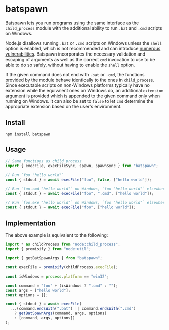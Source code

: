 # batspawn

Batspawn lets you run programs using the same interface as the `child_process`
module with the additional ability to run `.bat` and `.cmd` scripts on Windows.

Node.js disallows running `.bat` or `.cmd` scripts on Windows unless the
`shell` option is enabled, which is not recommended and can introduce
[numerous vulnerabilities](https://flatt.tech/research/posts/batbadbut-you-cant-securely-execute-commands-on-windows/).
Batspawn incorporates the necessary validation and escaping of arguments as well
as the correct `cmd` invocation to use to be able to do so safely, without
having to enable the `shell` option.

If the given command does not end with `.bat` or `.cmd`, the functions provided
by the module behave identically to the ones in `child_process`. Since
executable scripts on non-Windows platforms typically have no extension while
the equivalent ones on Windows do, an additional `extension` argument is
provided which is appended to the given command only when running on Windows. It
can also be set to `false` to let `cmd` determine the appropriate extension
based on the user's environment.

## Install

    npm install batspawn

## Usage

```javascript
// Same functions as child_process
import { execFile, execFileSync, spawn, spawnSync } from "batspawn";

// Run `foo "hello world"`
const { stdout } = await execFile("foo", false, ["hello world"]);

// Run `foo.cmd "hello world"` on Windows, `foo "hello world"` elsewhere
const { stdout } = await execFile("foo", ".cmd", ["hello world"]);

// Run `foo.exe "hello world"` on Windows, `foo "hello world"` elsewhere
const { stdout } = await execFile("foo", ["hello world"]);
```

## Implementation

The above example is equivalent to the following:

```javascript
import * as childProcess from "node:child_process";
import { promisify } from "node:util";

import { getBatSpawnArgs } from "batspawn";

const execFile = promisify(childProcess.execFile);

const isWindows = process.platform == "win32";

const command = "foo" + (isWindows ? ".cmd" : "");
const args = ["hello world"];
const options = {};

const { stdout } = await execFile(
  ...(command.endsWith(".bat") || command.endsWith(".cmd")
    ? getBatSpawnArgs(command, args, options)
    : [command, args, options])
);
```
